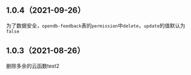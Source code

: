 ## 1.0.4（2021-09-26）
为了数据安全，`opendb-feedback`表的`permission`中`delete`，`update`的值默认为`false`
## 1.0.3（2021-08-26）
删除多余的云函数test2